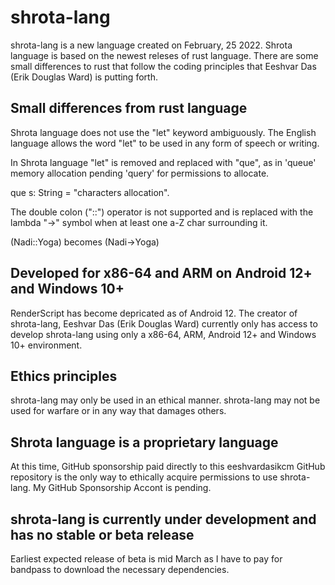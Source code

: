 # shrota-lang
shrota-lang is a new language created on February, 25 2022. Shrota language is based on the newest releses of rust language. There are some small differences to rust that follow the coding principles that Eeshvar Das (Erik Douglas Ward) is putting forth.
## Small differences from rust language
Shrota language does not use the "let" keyword ambiguously. The English language allows the word "let" to be used in any form of speech or writing.

In Shrota language "let" is removed and replaced with "que", as in 'queue' memory allocation pending 'query' for permissions to allocate.

que s: String = "characters allocation".

The double colon ("::") operator is not supported and is replaced with the lambda "->" symbol when at least one a-Z char surrounding it.

(Nadi::Yoga) becomes (Nadi->Yoga)
## Developed for x86-64 and ARM on Android 12+ and Windows 10+
RenderScript has become depricated as of Android 12. The creator of shrota-lang, Eeshvar Das (Erik Douglas Ward) currently only has access to develop shrota-lang using only a x86-64, ARM, Android 12+ and Windows 10+ environment.
## Ethics principles
shrota-lang may only be used in an ethical manner. shrota-lang may not be used for warfare or in any way that damages others.
## Shrota language is a proprietary language
At this time, GitHub sponsorship paid directly to this eeshvardasikcm GitHub repository is the only way to ethically acquire permissions to use shrota-lang. My GitHub Sponsorship Accont is pending.
## shrota-lang is currently under development and has no stable or beta release
Earliest expected release of beta is mid March as I have to pay for bandpass to download the necessary dependencies.
